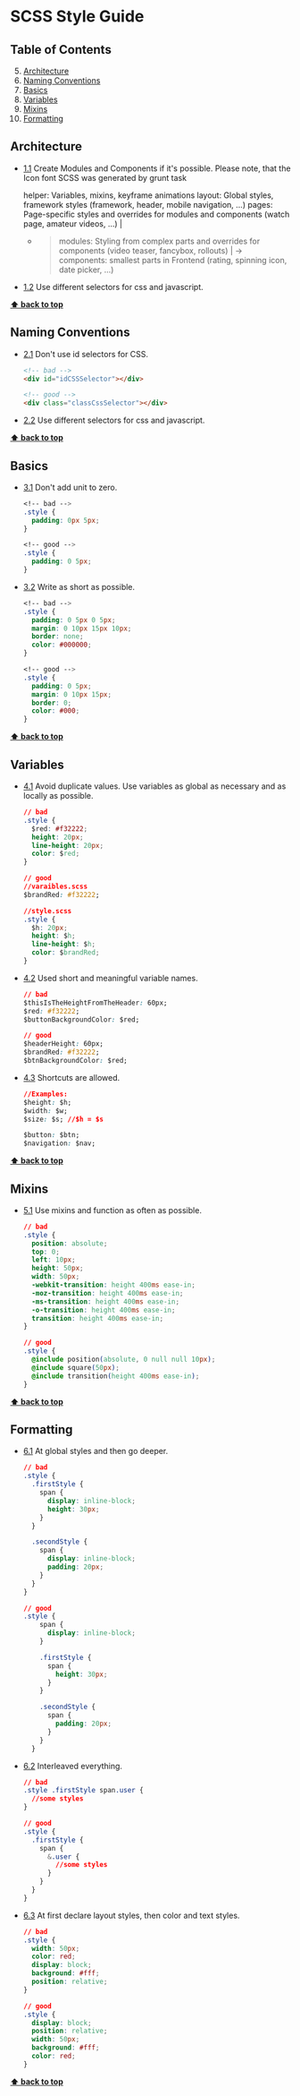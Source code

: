 # SCSS Style Guide
## Table of Contents

  5. [Architecture](#architecture)
  2. [Naming Conventions](#naming)
  3. [Basics](#basics)
  4. [Variables](#variables)
  5. [Mixins](#mixins)
  6. [Formatting](#formatting)

## Architecture

- [1.1](https://github.com/wesflo/styleguide#1.5) <a name='1.1'></a> Create Modules and Components if it's possible.
  Please note, that the Icon font SCSS was generated by grunt task

  helper: Variables, mixins, keyframe animations
  layout: Global styles, framework styles (framework, header, mobile navigation, ...)
  pages: Page-specific styles and overrides for modules and components (watch page, amateur videos, ...)
    |
    - > modules: Styling from complex parts and overrides for components (video teaser, fancybox, rollouts)
          |
          -> components: smallest parts in Frontend (rating, spinning icon, date picker, ...)


- [1.2](#1.2) <a name='1.2'></a> Use different selectors for css and javascript.

**[⬆ back to top](#table-of-contents)**


## Naming Conventions

- [2.1](#2.1) <a name='2.1'></a> Don't use id selectors for CSS.

  ```html
  <!-- bad -->
  <div id="idCSSSelector"></div>

  <!-- good -->
  <div class="classCssSelector"></div>
  ```

- [2.2](https://github.com/wesflo/styleguide#1.5) <a name='2.2'></a> Use different selectors for css and javascript.

**[⬆ back to top](#table-of-contents)**


## Basics

- [3.1](#3.1) <a name='3.1'></a> Don't add unit to zero.

  ```css
  <!-- bad -->
  .style {
    padding: 0px 5px;
  }

  <!-- good -->
  .style {
    padding: 0 5px;
  }
  ```

- [3.2](#3.2) <a name='3.2'></a> Write as short as possible.

  ```css
  <!-- bad -->
  .style {
    padding: 0 5px 0 5px;
    margin: 0 10px 15px 10px;
    border: none;
    color: #000000;
  }

  <!-- good -->
  .style {
    padding: 0 5px;
    margin: 0 10px 15px;
    border: 0;
    color: #000;
  }
  ```

**[⬆ back to top](#table-of-contents)**


## Variables

- [4.1](#4.1) <a name='4.1'></a> Avoid duplicate values. Use variables as global as necessary and as locally as possible.
  ```css
  // bad
  .style {
    $red: #f32222;
    height: 20px;
    line-height: 20px;
    color: $red;
  }

  // good
  //varaibles.scss
  $brandRed: #f32222;

  //style.scss
  .style {
    $h: 20px;
    height: $h;
    line-height: $h;
    color: $brandRed;
  }
  ```

- [4.2](#4.2) <a name='4.2'></a> Used short and meaningful variable names.

  ```css
  // bad
  $thisIsTheHeightFromTheHeader: 60px;
  $red: #f32222;
  $buttonBackgroundColor: $red;

  // good
  $headerHeight: 60px;
  $brandRed: #f32222;
  $btnBackgroundColor: $red;

  ```

- [4.3](#4.3) <a name='4.3'></a> Shortcuts are allowed.

  ```css
  //Examples:
  $height: $h;
  $width: $w;
  $size: $s; //$h = $s

  $button: $btn;
  $navigation: $nav;
  ```

**[⬆ back to top](#table-of-contents)**


## Mixins

- [5.1](#5.1) <a name='5.1'></a> Use mixins and function as often as possible.

  ```css
  // bad
  .style {
    position: absolute;
    top: 0;
    left: 10px;
    height: 50px;
    width: 50px;
    -webkit-transition: height 400ms ease-in;
    -moz-transition: height 400ms ease-in;
    -ms-transition: height 400ms ease-in;
    -o-transition: height 400ms ease-in;
    transition: height 400ms ease-in;
  }

  // good
  .style {
    @include position(absolute, 0 null null 10px);
    @include square(50px);
    @include transition(height 400ms ease-in);
  }
  ```

**[⬆ back to top](#table-of-contents)**


## Formatting

- [6.1](#6.1) <a name='6.1'></a> At global styles and then go deeper.

  ```css
  // bad
  .style {
    .firstStyle {
      span {
        display: inline-block;
        height: 30px;
      }
    }

    .secondStyle {
      span {
        display: inline-block;
        padding: 20px;
      }
    }
  }

  // good
  .style {
      span {
        display: inline-block;
      }

      .firstStyle {
        span {
          height: 30px;
        }
      }

      .secondStyle {
        span {
          padding: 20px;
        }
      }
    }
  ```

- [6.2](#6.2) <a name='6.2'></a> Interleaved everything.

  ```css
  // bad
  .style .firstStyle span.user {
    //some styles
  }

  // good
  .style {
    .firstStyle {
      span {
        &.user {
          //some styles
        }
      }
    }
  }
  ```

- [6.3](#6.3) <a name='6.3'></a> At first declare layout styles, then color and text styles.

  ```css
  // bad
  .style {
    width: 50px;
    color: red;
    display: block;
    background: #fff;
    position: relative;
  }

  // good
  .style {
    display: block;
    position: relative;
    width: 50px;
    background: #fff;
    color: red;
  }
  ```

**[⬆ back to top](#table-of-contents)**
